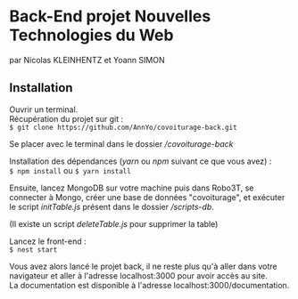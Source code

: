 # Back-End projet Nouvelles Technologies du Web

par Nicolas KLEINHENTZ et Yoann SIMON

## Installation

Ouvrir un terminal.  
Récupération du projet sur git :  
`$ git clone https://github.com/AnnYo/covoiturage-back.git`

Se placer avec le terminal dans le dossier */covoiturage-back*

Installation des dépendances (*yarn* ou *npm* suivant ce que vous avez) :  
`$ npm install` ou `$ yarn install`

Ensuite, lancez MongoDB sur votre machine puis dans Robo3T, se connecter à Mongo, créer une base de données "covoiturage", et exécuter le script *initTable.js* présent dans le dossier */scripts-db*.

(Il existe un script *deleteTable.js* pour supprimer la table)

Lancez le front-end :  
`$ nest start`

Vous avez alors lancé le projet back, il ne reste plus qu'à aller dans votre navigateur et aller à l'adresse localhost:3000 pour avoir accès au site.  
La documentation est disponible à l'adresse localhost:3000/documentation.
